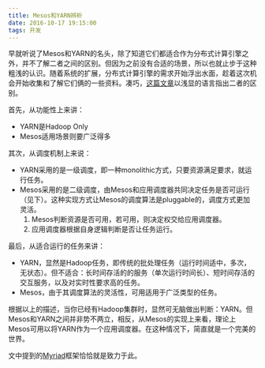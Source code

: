 ```yaml
---
title: Mesos和YARN辨析
date: 2016-10-17 19:15:00
tags: 开发
---
```


早就听说了Mesos和YARN的名头，除了知道它们都适合作为分布式计算引擎之外，并不了解二者之间的区别。但因为之前没有合适的场景，所以也就止步于这种粗浅的认识。随着系统的扩展，分布式计算引擎的需求开始浮出水面，趁着这次机会开始收集和了解它们俩的一些资料。凑巧，[这篇文章](https://www.oreilly.com/ideas/a-tale-of-two-clusters-mesos-and-yarn)以浅显的语言指出二者的区别。

首先，从功能性上来讲：
- YARN是Hadoop Only
- Mesos适用场景则要广泛得多

其次，从调度机制上来说：
- YARN采用的是一级调度，即一种monolithic方式，只要资源满足要求，就运行任务。
- Mesos采用的是二级调度，由Mesos和应用调度器共同决定任务是否可运行（见下）。这种实现方式让Mesos的调度算法是pluggable的，调度方式更加灵活。
  1. Mesos判断资源是否可用，若可用，则决定权交给应用调度器。
  1. 应用调度器根据自身逻辑判断是否让任务运行。

最后，从适合运行的任务来讲：
- YARN，显然是Hadoop任务，即传统的批处理任务（运行时间适中，多次，无状态）。但不适合：长时间存活的的服务（单次运行时间长）、短时间存活的交互服务，以及对实时性要求高的任务。
- Mesos，由于其调度算法的灵活性，可用适用于广泛类型的任务。

根据以上的描述，当你已经有Hadoop集群时，显然可无脑做出判断：YARN。但Mesos和YARN之间并非势不两立，相反，从Mesos的实现上来看，理论上Mesos可用以将YARN作为一个应用调度器。在这种情况下，简直就是一个完美的世界。

文中提到的[Myriad](http://myriad.incubator.apache.org)框架恰恰就是致力于此。
